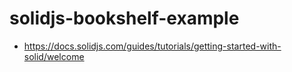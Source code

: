 # solidjs-bookshelf-example

- https://docs.solidjs.com/guides/tutorials/getting-started-with-solid/welcome
